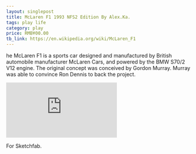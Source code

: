 ```yaml
---
layout: singlepost
title: McLaren F1 1993 NFS2 Edition By Alex.Ka.
tags: play life
category: play
price: RMB¥00.00
tb_link: https://en.wikipedia.org/wiki/McLaren_F1
---
```


he McLaren F1 is a sports car designed and manufactured by British automobile manufacturer McLaren Cars, and powered by the BMW S70/2 V12 engine. The original concept was conceived by Gordon Murray. Murray was able to convince Ron Dennis to back the project.

<!-- more -->

<iframe class="sketchfab" title="McLaren F1 1993 NFS2 Edition By Alex.Ka." frameborder="0" allowfullscreen mozallowfullscreen="true" webkitallowfullscreen="true" allow="autoplay; fullscreen; xr-spatial-tracking" xr-spatial-tracking execution-while-out-of-viewport execution-while-not-rendered web-share src="https://sketchfab.com/models/05207f338bd448b69c7b6eb65ad15025/embed?autospin=1&autostart=1&preload=1&ui_hint=2&ui_theme=dark"></iframe>

For Sketchfab.
